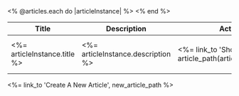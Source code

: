 <table>
  <thead>
    <tr>
      <th>Title</th>
      <th>Description</th>
      <th colspan= "<%=@callspan_action_table%>" >Action</th>
    </tr>
  </thead>
  <tbody>
    <% @articles.each do |articleInstance| %>
      <tr> 
        <td> <%= articleInstance.title %> </td>
        <td> <%= articleInstance.description %> </td>
        <td> <%= link_to 'Show', article_path(articleInstance)%> </td>
        <td> <%= link_to 'Edit', edit_article_path(articleInstance) %> </td>
        <td> <%= link_to 'Delete', article_path(articleInstance), data: {confirm: "Are you sure?", method: :delete} %> </td>
      </tr>
    <% end %>
  </tbody>
</table>

<p><%= link_to 'Create A New Article', new_article_path %> </p>
